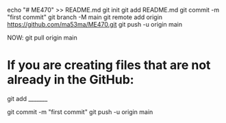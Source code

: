 echo "# ME470" >> README.md
git init
git add README.md
git commit -m "first commit"
git branch -M main
git remote add origin https://github.com/ma53ma/ME470.git
git push -u origin main


NOW:
git pull origin main

# If you are creating files that are not already in the GitHub:
git add _______

git commit -m "first commit"
git push -u origin main